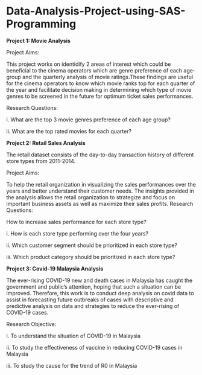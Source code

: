 # Data-Analysis-Project-using-SAS-Programming
**Project 1: Movie Analysis**

Project Aims:

This project works on identidify 2 areas of interest which could be beneficial to the cinema operators which are genre preference of each age-group and the quarterly analysis of movie ratings.These findings are useful for the cinema operators to know which movie ranks top for each quarter of the year and facilitate decision making in determining which type of movie genres to be screened in the future for optimum ticket sales performances.

Research Questions:

i. What are the top 3 movie genres preference of each age group?

ii. What are the top rated movies for each quarter?

**Project 2: Retail Sales Analysis**

The retail dataset consists of the day-to-day transaction history of different store types from 2011-2014.

Project Aims:

To help the retail organization in visualizing the sales performances over the years and better understand their customer needs.
The insights provided in the analysis allows the retail organization to strategize and focus on important business assets as well as maximize their sales profits.
Research Questions:

How to increase sales performance for each store type?

i. How is each store type performing over the four years?

ii. Which customer segment should be prioritized in each store type?

iii. Which product category should be prioritized in each store type?

**Project 3: Covid-19 Malaysia Analysis**

The ever-rising COVID-19 new and death cases in Malaysia has caught the government and public’s attention, hoping that such a situation can be improved. Therefore, this work is to conduct deep analysis on covid data to assist in forecasting future outbreaks of cases with descriptive and predictive analysis on data and strategies to reduce the ever-rising of COVID-19 cases.

Research Objective:

i. To understand the situation of COVID-19 in Malaysia

ii. To study the effectiveness of vaccine in reducing COVID-19 cases in Malaysia

iii. To study the cause for the trend of R0 in Malaysia
